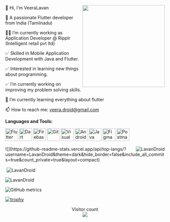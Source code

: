 <img align="right" src="https://i.imgur.com/FjlkaZK.png" height="260"> </img>
👋 Hi, I'm VeeraLavan

🔭 A passionate Flutter developer from India (Tamilnadu)

👨‍💻 I’m currently working as Application Developer @ Ripplr (Intelligent retail pvt ltd)

✅ Skilled in Mobile Application Development with Java and Flutter.

✅ Interested in learning new things about programming.

✅ I’m currently working on improving my problem solving skills.

🌱 I’m currently learning everything about flutter

📫 How to reach me: veera.droid@gmail.com


**Languages and Tools:**
<p align="justify">
<a href="https://flutter.dev/">
<img src="https://www.vectorlogo.zone/logos/flutterio/flutterio-icon.svg"
width="40" height="40" alt="Flutter"/></a>
<a href="https://dart.dev/">
<img src="https://www.vectorlogo.zone/logos/dartlang/dartlang-icon.svg"
width="40" height="40" alt="Dart"/></a>
<a href="https://firebase.google.com/">
<img src="https://www.vectorlogo.zone/logos/firebase/firebase-icon.svg"
width="40" height="40" alt="Firebase"/></a>
<a href="https://git-scm.com/">
<img src="https://www.vectorlogo.zone/logos/git-scm/git-scm-icon.svg" 
width="40" height="40" alt="Git"/></a>
<a href="https://code.visualstudio.com/">
<img src="https://www.vectorlogo.zone/logos/visualstudio_code/visualstudio_code-icon.svg" 
width="40" height="40" alt="Visual Studio"/></a>
<a href="https://developer.android.com/">
<img src="https://www.vectorlogo.zone/logos/android/android-official.svg" 
width="40" height="40" alt="Android Developer"/></a>
<a href="https://www.java.com/en/">
<img src="https://www.vectorlogo.zone/logos/java/java-icon.svg" 
width="40" height="40" alt="Java"/></a>
<a href="https://www.figma.com/">
<img src="https://www.vectorlogo.zone/logos/figma/figma-icon.svg" 
width="40" height="40" alt="Figma"/></a>
<a href="https://www.postman.com/">
<img src="https://www.vectorlogo.zone/logos/getpostman/getpostman-icon.svg" 
width="40" height="40" alt="Postman"/></a>
</p>

<p><img align="right" src="https://github-readme-stats.vercel.app/api/top-langs?username=LavanDroid&show_icons=true&locale=en&layout=compact&theme=radical" alt="LavanDroid" /></p>
![](https://github-readme-stats.vercel.app/api/top-langs/?username=LavanDroid&theme=dark&hide_border=false&include_all_commits=true&count_private=true&layout=compact)


<p>&nbsp;<img align="center" src="https://github-readme-stats.vercel.app/api?username=LavanDroid&show_icons=true&locale=en&theme=radical" alt="LavanDroid" /></p>

<p align="left"> <img src="https://komarev.com/ghpvc/?username=LavanDroid&label=Profile%20views&color=0e75b6&style=flat" alt="LavanDroid" /> </p>


![GitHub metrics](https://metrics.lecoq.io/LavanDroid)  

[![trophy](https://github-profile-trophy.vercel.app/?username=LavanDroid&row=2&column=3&theme=onedark)](https://github.com/LavanDroid/github-profile-trophy)
<p align="center"> 
  Visitor count<br>
  <img src="https://profile-counter.glitch.me/LavanDroid/count.svg" />
</p>

<!---
LavanDroid/LavanDroid is a ✨ special ✨ repository because its `README.md` (this file) appears on your GitHub profile.
You can click the Preview link to take a look at your changes.
--->
